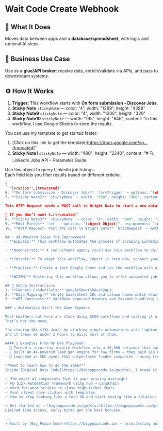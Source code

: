 # Wait Code Create Webhook
## 🚀 What It Does
Moves data between apps and a **database/spreadsheet**, with logic and optional AI steps.

## 💼 Business Use Case
Use as a **glue/API broker**: receive data, enrich/validate via APIs, and pass to downstream systems.

## ⚙️ How It Works
1. **Trigger:** This workflow starts with **On form submission - Discover Jobs**.
2. **Sticky Note** `stickyNote` — color: "4", width: "1289", height: "4398"
3. **Sticky Note9** `stickyNote` — color: "4", width: "1300", height: "320"
4. **Sticky Note10** `stickyNote` — width: "195", height: "646", content: "In this workflow, I use Google Sheets to store the results. 

You can use my template to get started faster:

1. [Click on this link to get the template](https://docs.google.com/sp…[truncated]"
5. **Sticky Note1** `stickyNote` — width: "480", height: "2240", content: "# 🔍 LinkedIn Jobs API – Parameter Guide

Use this object to query LinkedIn job listings.  
Each field lets you filter results based on different criteria.

```json
{
  "location":…[truncated]"
6. **On form submission - Discover Jobs** `formTrigger` — options: "[object Object]", formTitle: "Linkedin High Intent Prospects And Job Post Hunt", formFields: "[object Object]"
7. **Sticky Note2** `stickyNote` — width: "300", height: "880", content: "🧠 Bright Data Trigger – Customize Your Job Query

This HTTP Request sends a POST call to Bright Data to start a new dataset snapshot based on your filters.

👋 If you don’t want t…[truncated]"
8. **Sticky Note3** `stickyNote` — color: "4", width: "940", height: "360"
9. **Edit Fields** `set` — options: "[object Object]", assignments: "[object Object]"
10. **HTTP Request- Post API call to Bright Data** `httpRequest` — method: **POST**, url: `https://api.brightdata.com/datasets/v3/trigger`

## 💡 AI-Powered Ideas for Improvement
- **Explain:** This workflow automates the process of scraping LinkedIn job listings using Bright Data, processing the data, and storing the results in Google Sheets. It begins with a form submission that specifies job search parameters. The workflow then triggers an API call to Bright Data, retrieves the job data, cleans it by removing unnecessary HTML and flattening nested fields, and finally, appends the cleaned data to a Google Sheets file for easy access and analysis.

- **Demonstrate:** A recruitment agency could use this workflow to daily collect new job postings that match specific criteria, enabling them to quickly identify potential job opportunities for their clients.

- **Imitate:** To adapt this workflow, import it into n8n, connect your Bright Data and Google Sheets accounts, customize the form fields to match your job search needs, and test the workflow to ensure it outputs the data correctly into your Google Sheets.

- **Practice:** Create a test Google Sheet and run the workflow with a sample form submission. Check if the job data is correctly fetched and cleaned, then review how it's stored in your Google Sheet.

- **WIIFM:** Mastering this workflow allows you to offer automated job data scraping services to clients, saving them time and increasing your service offerings. This can lead to new business opportunities and higher revenue in the growing field of AI automation services.

## 🔧 Setup Instructions
1. **Connect Credentials:** googleSheetsOAuth2Api.
2. **Data Mapping:** Verify base/sheet IDs and column names match exactly to prevent silent failures.
3. **API Contracts:** Validate required headers and 2xx/4xx handling; add retries for 429/5xx.

### ⚠️ Automation Ain’t the Same Anymore

Most builders out here are stuck doing $500 workflows and calling it a win.  
That’s not the move.  

I'm closing $6k–$13k deals by stacking simple automations with lightweight AI...  
and it takes me under 2 hours to build most of them.

#### 🧠 Examples From My Own Playbook:
- 🔁 Turned a recurring invoice workflow into a $6,000 retainer that saved 20 hours/week  
- ⚖️ Built an AI-powered lead gen engine for law firms — they paid $13,000 happily  
- 🚀 Launched an SEO agent that outperforms funded companies — using free OpenAI credits  

**Want to learn how to do the same?**  
Inside [Digital Boss Code](https://bigpoppacode.io/go/dbc), I break it all down:

✅ The exact AI components that 3x your pricing overnight  
✅ My $15k Automation Framework using n8n + LangChain  
✅ Word-for-word scripts to close high-ticket deals  
✅ Real client case studies with templates  
✅ How to stop looking like a tech VA and start moving like a Solution Architect  

🔥 Get started at → [bigpoppacode.io/go/dbc](https://bigpoppacode.io/go/dbc)  
Limited time access, early birds get the best bonuses.

---
> Built by [Big Poppa Code](https://bigpoppacode.io) – architecting automations that scale people, profits, and purpose.
